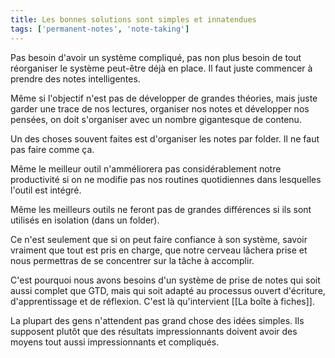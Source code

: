 ```yaml
---
title: Les bonnes solutions sont simples et innatendues
tags: ['permanent-notes', 'note-taking']
---
```


Pas besoin d'avoir un système compliqué, pas non plus besoin de tout réorganiser le système peut-être déjà en place. Il faut juste commencer à prendre des notes intelligentes.

Même si l'objectif n'est pas de développer de grandes théories, mais juste garder une trace de nos lectures, organiser nos notes et développer nos pensées, on doit s'organiser avec un nombre gigantesque de contenu. 

Un des choses souvent faites est d'organiser les notes par folder. Il ne faut pas faire comme ça.

Même le meilleur outil n'amméliorera pas considérablement notre productivité si on ne modifie pas nos routines quotidiennes dans lesquelles l'outil est intégré.

Même les meilleurs outils ne feront pas de grandes différences si ils sont utilisés en isolation (dans un folder).

Ce n'est seulement que si on peut faire confiance à son système, savoir vraiment que tout est pris en charge, que notre cerveau lâchera prise et nous permettras de se concentrer sur la tâche à accomplir.

C'est pourquoi nous avons besoins d'un système de prise de notes qui soit aussi complet que GTD, mais qui soit adapté au processus ouvert d'écriture, d'apprentissage et de réflexion. C'est là qu'intervient [[La boîte à fiches]].

La plupart des gens n'attendent pas grand chose des idées simples. Ils supposent plutôt que des résultats impressionnants doivent avoir des moyens tout aussi impressionnants et compliqués.